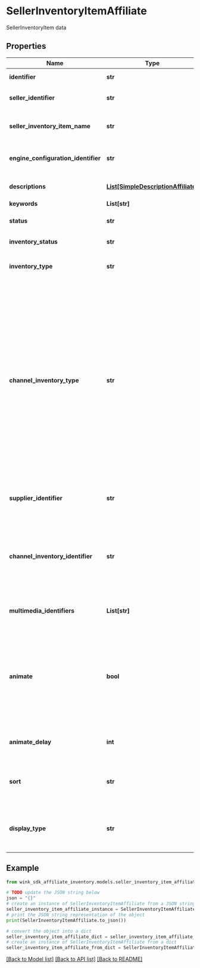# SellerInventoryItemAffiliate

SellerInventoryItem data

## Properties

Name | Type | Description | Notes
------------ | ------------- | ------------- | -------------
**identifier** | **str** | Unique identifier | 
**seller_identifier** | **str** | Company / Owner identifier | 
**seller_inventory_item_name** | **str** | Descriptive name of this item for seller use | 
**engine_configuration_identifier** | **str** | Which configuration to use with this item | 
**descriptions** | [**List[SimpleDescriptionAffiliate]**](SimpleDescriptionAffiliate.md) | Title and description of blocking. | 
**keywords** | **List[str]** |  | 
**status** | **str** | Availability status | [default to 'ACTIVE']
**inventory_status** | **str** | Url sell status | 
**inventory_type** | **str** | The type of blocking being offer up for sale | 
**channel_inventory_type** | **str** | Channel blocking type is a subset of blocking type in that it does not include the &#x60;HOTEL&#x60; type. THe way it works is, as a seller you might want to sell a guest room but instead of showing the price of that guest room, you would like to display the best room type price for the property. | 
**supplier_identifier** | **str** | Supplier / Hotel identifier that owns this blocking. | 
**channel_inventory_identifier** | **str** | The channel blocking record identifier describing the relationship between supplier and seller. | 
**multimedia_identifiers** | **List[str]** | Reference identifiers to Cloudinary media assets | 
**animate** | **bool** | Create an animated gif instead of a list of images. Feature currently not available. Feel free to enable and it will become available at a later date. | [optional] [default to False]
**animate_delay** | **int** | Controls animation delay in milliseconds. | [optional] 
**sort** | **str** | The specific badge to display over the image on the Web Component. | [optional] 
**display_type** | **str** | Indicate which initial values to display first on the front-facing card | [default to 'NATIVE']

## Example

```python
from wink_sdk_affiliate_inventory.models.seller_inventory_item_affiliate import SellerInventoryItemAffiliate

# TODO update the JSON string below
json = "{}"
# create an instance of SellerInventoryItemAffiliate from a JSON string
seller_inventory_item_affiliate_instance = SellerInventoryItemAffiliate.from_json(json)
# print the JSON string representation of the object
print(SellerInventoryItemAffiliate.to_json())

# convert the object into a dict
seller_inventory_item_affiliate_dict = seller_inventory_item_affiliate_instance.to_dict()
# create an instance of SellerInventoryItemAffiliate from a dict
seller_inventory_item_affiliate_from_dict = SellerInventoryItemAffiliate.from_dict(seller_inventory_item_affiliate_dict)
```
[[Back to Model list]](../README.md#documentation-for-models) [[Back to API list]](../README.md#documentation-for-api-endpoints) [[Back to README]](../README.md)


